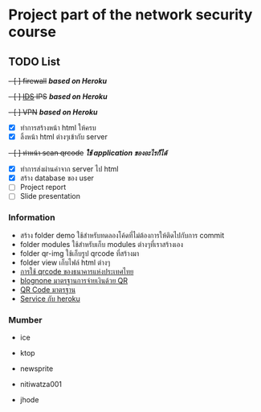 # Project part of the network security course

## TODO List

~~- [ ] firewall~~ **_based on Heroku_**

~~- [ ] [IDS](https://elements.heroku.com/addons/ipinvestigator) IPS~~ **_based on Heroku_**

~~- [ ] VPN~~ **_based on Heroku_**

- [x] ทำการสร้างหน้า html ให้ครบ
- [x] ลิ้งหน้า html ต่างๆเข้ากับ server

~~- [ ] ทำหน้า scan qrcode~~ **_ใช้ application ของอะไรก็ได้_**

- [x] ทำการส่งผ่านค่าจาก server ไป html
- [x] สร้าง database ของ user
- [ ] Project report
- [ ] Slide presentation

### Information

- สร้าง folder demo ใช้สำหรับทดลองโค้ดที่ไม่ต้องการให้ติดไปกับการ commit
- folder modules ใช้สำหรับเก็บ modules ต่างๆที่เราสร้างเอง
- folder qr-img ใช้เก็บรูป qrcode ที่สร้างมา
- folder view เก็บไฟล์ html ต่างๆ
- [การใช้ qrcode ของธนาคารแห่งประเทศไทย](https://www.bot.or.th/Thai/PaymentSystems/FinTech/Pages/default.aspx)
- [blognone มาตรฐานการจ่ายเงินด้วย QR](https://www.blognone.com/node/94042)
- [QR Code มาตรฐาน](https://thestandard.co/standardqrcode/)
- [Service กับ heroku](https://elements.heroku.com/addons)

### Mumber

- ice

- ktop

- newsprite

- nitiwatza001

- jhode